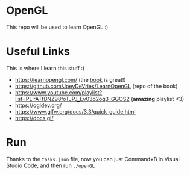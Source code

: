 # OpenGL

This repo will be used to learn OpenGL :)

# Useful Links

This is where I learn this stuff :)

- https://learnopengl.com/ (the [book](https://learnopengl.com/book/book_pdf.pdf) is great!)
- https://github.com/JoeyDeVries/LearnOpenGL (repo of the book)
- https://www.youtube.com/playlist?list=PLlrATfBNZ98foTJPJ_Ev03o2oq3-GGOS2 (**amazing** playlist <3)
- https://ogldev.org/
- https://www.glfw.org/docs/3.3/quick_guide.html
- https://docs.gl/

# Run

Thanks to the `tasks.json` file, now you can just Command+B in Visual Studio Code, and then run `./openGL`
